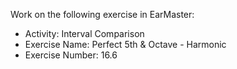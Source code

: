 Work on the following exercise in EarMaster:
- Activity: Interval Comparison
- Exercise Name: Perfect 5th & Octave  - Harmonic
- Exercise Number: 16.6

